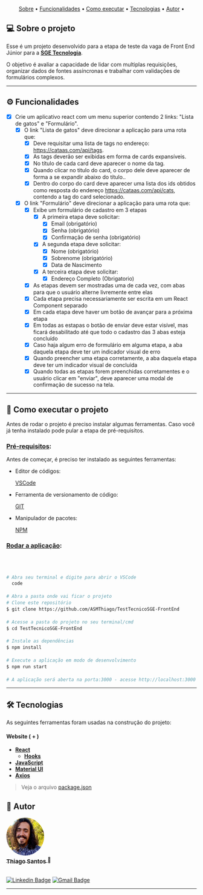 <p align="center">
 <a href="#-sobre-o-projeto">Sobre</a> •
 <a href="#-funcionalidades">Funcionalidades</a> •
 <a href="#-como-executar-o-projeto">Como executar</a> • 
 <a href="#-tecnologias">Tecnologias</a> •
 <a href="#-autor">Autor</a> • 
</p>

## 💻 Sobre o projeto

<div id="-sobre-o-projeto">

Esse é um projeto desenvolvido para a etapa de teste da vaga de Front End Júnior para a **[SGE Tecnologia](https://www.linkedin.com/company/sge-tecnologia/about/)**.

O objetivo é avaliar a capacidade de lidar com multiplas requisições, organizar dados de fontes assíncronas e trabalhar com validações de formulários complexos. 

---

## ⚙️ Funcionalidades

<div id="-funcionalidades">
  
- [x] Crie um aplicativo react com um menu superior contendo 2 links: "Lista de gatos" e "Formulário".
  - [x] O link "Lista de gatos" deve direcionar a aplicação para uma rota que:
      - [x] Deve requisitar uma lista de tags no endereço: https://cataas.com/api/tags.
      - [x] As tags deverão ser exibidas em forma de cards expansíveis.
      - [x] No título de cada card deve aparecer o nome da tag.
      - [x] Quando clicar no titulo do card, o corpo dele deve aparecer de forma a se expandir abaixo do título..
      - [x] Dentro do corpo do card deve aparecer uma lista dos ids obtidos como resposta do endereço https://cataas.com/api/cats, contendo a tag do card selecionado.
  
  - [x] O link "Formulário" deve direcionar a aplicação para uma rota que:
      - [x] Exibe um formulário de cadastro em 3 etapas
        - [x] A primeira etapa deve solicitar:
          - [x] Email (obrigatório)
          - [x] Senha (obrigatório)
          - [x] Confirmação de senha (obrigatório)
        - [x] A segunda etapa deve solicitar:
          - [x] Nome (obrigatório)
          - [x] Sobrenome (obrigatório)
          - [x] Data de Nascimento
        - [x] A terceira etapa deve solicitar:
          - [x] Endereço Completo (Obrigatorio)
      - [x] As etapas devem ser mostradas uma de cada vez, com abas para que o usuário alterne livremente entre elas
      - [x] Cada etapa precisa necessariamente ser escrita em um React Component separado
      - [x] Em cada etapa deve haver um botão de avançar para a próxima etapa
      - [x] Em todas as estapas o botão de enviar deve estar visível, mas ficará desabilitado até que todo o cadastro das 3 abas esteja concluído
      - [x] Caso haja algum erro de formulário em alguma etapa, a aba daquela etapa deve ter um indicador visual de erro
      - [x] Quando preencher uma etapa corretamente, a aba daquela etapa deve ter um indicador visual de concluída
      - [x] Quando todas as etapas forem preenchidas corretamentes e o usuário clicar em "enviar", deve aparecer uma modal de confirmação de sucesso na tela.

---

## 🚀 Como executar o projeto

<div id="-como-executar-o-projeto">

Antes de rodar o projeto é preciso instalar algumas ferramentas. Caso você já tenha instalado pode pular a etapa de pré-requisitos.

### <u>Pré-requisitos</u>:

Antes de começar, é preciso ter instalado as seguintes ferramentas:

- Editor de códigos:

  [VSCode](https://code.visualstudio.com/)

- Ferramenta de versionamento de código:

  [GIT](https://git-scm.com)

- Manipulador de pacotes:

  [NPM](https://www.npmjs.com/)

### <u>Rodar a aplicação</u>:

&nbsp;

```bash

# Abra seu terminal e digite para abrir o VSCode
  code

# Abra a pasta onde vai ficar o projeto
# Clone este repositório
$ git clone https://github.com/ASMThiago/TestTecnicoSGE-FrontEnd

# Acesse a pasta do projeto no seu terminal/cmd
$ cd TestTecnicoSGE-FrontEnd

# Instale as dependências
$ npm install

# Execute a aplicação em modo de desenvolvimento
$ npm run start

# A aplicação será aberta na porta:3000 - acesse http://localhost:3000

```
---

## 🛠 Tecnologias

<div id="-tecnologias">

As seguintes ferramentas foram usadas na construção do projeto:

#### **Website** ( + )

- **[React](https://reactjs.org/)**
  - **[Hooks](https://reactjs.org/docs/hooks-intro.html)**
- **[JavaScript](https://www.javascript.com/)**
- **[Material UI](https://https://material-ui.com//)**
- **[Axios](https://www.npmjs.com/package/axios)**

> Veja o arquivo [package.json](https://github.com/tgmarinho/README-ecoleta/blob/master/web/package.json)
 
 ## 🦸 Autor

<div id="-autor">

  <a href="https://github.com/ASMThiago">
    <img style="border-radius: 50%;" src="./Thiago_Santos.png" width="100px;" alt="Autor"/>
    <br />
    <sub><b style="font-size: 15px;">Thiago Santos</b></sub>
  </a>🚀

  <br />
  <br />

[![Linkedin Badge](https://img.shields.io/badge/-ThiagoSantos-blue?style=flat-square&logo=Linkedin&logoColor=white&link=https://www.linkedin.com/in/thiago-a-santos/)](https://www.linkedin.com/in/thiago-a-santos/)
[![Gmail Badge](https://img.shields.io/badge/asm.thiago@gmail.com-c14438?style=flat-square&logo=Gmail&logoColor=white&link=mailto:asm.thiago@gmail.com)](mailto:asm.thiago@gmail.com)

---
